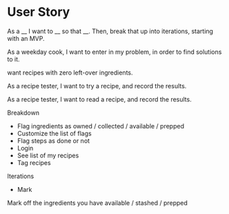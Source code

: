 # User Story

As a __ I want to __ so that __.
Then, break that up into iterations, starting with an MVP.

As a weekday cook,
I want to enter in my problem,
in order to find solutions to it.

want recipes with zero left-over ingredients.

As a recipe tester,
I want to try a recipe,
and record the results.

As a recipe tester,
I want to read a recipe,
and record the results.

Breakdown
- Flag ingredients as owned / collected / available / prepped
- Customize the list of flags
- Flag steps as done or not
- Login
- See list of my recipes
- Tag recipes

Iterations
- Mark 

Mark off the ingredients you have available / stashed / prepped


